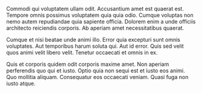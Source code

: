 Commodi qui voluptatem ullam odit. Accusantium amet est quaerat est. Tempore omnis possimus voluptatem quia quia odio. Cumque voluptas non nemo autem repudiandae quia sapiente officia. Dolorem enim a unde officiis architecto reiciendis corporis. Ab aperiam amet necessitatibus quaerat.
 Cumque et nisi beatae unde animi illo. Error quia excepturi sunt omnis voluptates. Aut temporibus harum soluta qui. Aut id error. Quis sed velit quos animi velit libero velit. Tenetur occaecati et omnis in ex.
 Quis et corporis quidem odit corporis maxime amet. Non aperiam perferendis quo qui et iusto. Optio quia non sequi est et iusto eos animi. Quo mollitia aliquam. Consequatur eos occaecati veniam. Quasi fuga non iusto atque.